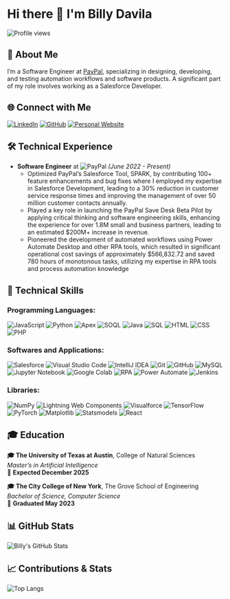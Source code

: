 # Hi there 👋 I'm Billy Davila

![Profile views](https://komarev.com/ghpvc/?username=billydavila1010)

## 💼 About Me

I’m a Software Engineer at [PayPal](https://www.paypal.com), specializing in designing, developing, and testing automation workflows and software products. A significant part of my role involves working as a Salesforce Developer.

## 🌐 Connect with Me

[![LinkedIn](https://img.shields.io/badge/LinkedIn-blue?style=flat&logo=linkedin&logoColor=white)](https://www.linkedin.com/in/your-linkedin-profile)
[![GitHub](https://img.shields.io/badge/GitHub-black?style=flat&logo=github&logoColor=white)](https://github.com/your-github-profile)
[![Personal Website](https://img.shields.io/badge/Website-green?style=flat&logo=google-chrome&logoColor=white)](https://your-personal-website.com)

## 🛠 Technical Experience

- **Software Engineer** at ![PayPal](https://img.shields.io/badge/PayPal-00457C?style=flat&logo=paypal&logoColor=white)  _(June 2022 - Present)_
  - Optimized PayPal’s Salesforce Tool, SPARK, by contributing 100+ feature enhancements and bug fixes where I
 employed my expertise in Salesforce Development, leading to a 30% reduction in customer service response
 times and improving the management of over 50 million customer contacts annually.
  - Played a key role in launching the PayPal Save Desk Beta Pilot by applying critical thinking and software
 engineering skills, enhancing the experience for over 1.8M small and business partners, leading to an estimated
 $200M+ increase in revenue.
  - Pioneered the development of automated workflows using Power Automate Desktop and other RPA tools,
 which resulted in significant operational cost savings of approximately $566,832.72 and saved 780 hours of
 monotonous tasks, utilizing my expertise in RPA tools and process automation knowledge

## 🚀 Technical Skills

### Programming Languages:
![JavaScript](https://img.shields.io/badge/JavaScript-323330?style=flat&logo=javascript&logoColor=F7DF1E)
![Python](https://img.shields.io/badge/Python-3776AB?style=flat&logo=python&logoColor=white)
![Apex](https://img.shields.io/badge/Apex-00A1E0?style=flat&logo=salesforce&logoColor=white)
![SOQL](https://img.shields.io/badge/SOQL-00A1E0?style=flat&logo=salesforce&logoColor=white)
![Java](https://img.shields.io/badge/Java-007396?style=flat&logo=java&logoColor=white)
![SQL](https://img.shields.io/badge/SQL-4479A1?style=flat&logo=postgresql&logoColor=white)
![HTML](https://img.shields.io/badge/HTML-E34F26?style=flat&logo=html5&logoColor=white)
![CSS](https://img.shields.io/badge/CSS-1572B6?style=flat&logo=css3&logoColor=white)
![PHP](https://img.shields.io/badge/PHP-777BB4?style=flat&logo=php&logoColor=white)

### Softwares and Applications:
![Salesforce](https://img.shields.io/badge/Salesforce-00A1E0?style=flat&logo=salesforce&logoColor=white)
![Visual Studio Code](https://img.shields.io/badge/Visual%20Studio%20Code-0078d7?style=flat&logo=visual-studio-code&logoColor=white)
![IntelliJ IDEA](https://img.shields.io/badge/IntelliJ%20IDEA-000000?style=flat&logo=intellij-idea&logoColor=white)
![Git](https://img.shields.io/badge/Git-F05032?style=flat&logo=git&logoColor=white)
![GitHub](https://img.shields.io/badge/GitHub-181717?style=flat&logo=github&logoColor=white)
![MySQL](https://img.shields.io/badge/MySQL-4479A1?style=flat&logo=mysql&logoColor=white)
![Jupyter Notebook](https://img.shields.io/badge/Jupyter-FA0F00?style=flat&logo=jupyter&logoColor=white)
![Google Colab](https://img.shields.io/badge/Google%20Colab-F9AB00?style=flat&logo=google-colab&logoColor=white)
![RPA](https://img.shields.io/badge/RPA-007ACC?style=flat&logo=automation-anywhere&logoColor=white)
![Power Automate](https://img.shields.io/badge/Power%20Automate-2563EB?style=flat&logo=power-automate&logoColor=white)
![Jenkins](https://img.shields.io/badge/Jenkins-D24939?style=flat&logo=jenkins&logoColor=white)

### Libraries:
![NumPy](https://img.shields.io/badge/NumPy-013243?style=flat&logo=numpy&logoColor=white)
![Lightning Web Components](https://img.shields.io/badge/Lightning%20Web%20Components-00A1E0?style=flat&logo=salesforce&logoColor=white)
![Visualforce](https://img.shields.io/badge/Visualforce-00A1E0?style=flat&logo=salesforce&logoColor=white)
![TensorFlow](https://img.shields.io/badge/TensorFlow-FF6F00?style=flat&logo=tensorflow&logoColor=white)
![PyTorch](https://img.shields.io/badge/PyTorch-EE4C2C?style=flat&logo=pytorch&logoColor=white)
![Matplotlib](https://img.shields.io/badge/Matplotlib-013243?style=flat&logo=matplotlib&logoColor=white)
![Statsmodels](https://img.shields.io/badge/Statsmodels-3776AB?style=flat&logo=python&logoColor=white)
![React](https://img.shields.io/badge/React-61DAFB?style=flat&logo=react&logoColor=black)


## 🎓 Education

**🎓 The University of Texas at Austin**, College of Natural Sciences  
_Master’s in Artificial Intelligence_  
📅 **Expected December 2025**

**🎓 The City College of New York**, The Grove School of Engineering  
_Bachelor of Science, Computer Science_  
📅 **Graduated May 2023** 

## 📊 GitHub Stats

![Billy's GitHub Stats](https://github-readme-stats.vercel.app/api?username=BillyDavila&show_icons=true&theme=default&count_private=true)

## 📈 Contributions & Stats

![Top Langs](https://github-readme-stats.vercel.app/api/top-langs/?username=BillyDavila&layout=compact)



<!--
**billydavila1010/billydavila1010** is a ✨ _special_ ✨ repository because its `README.md` (this file) appears on your GitHub profile.

![PayPal](https://img.shields.io/badge/PayPal-00457C?style=flat&logo=paypal&logoColor=white)




-->
